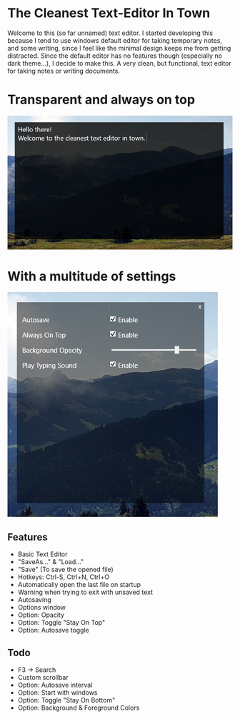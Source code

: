 # The Cleanest Text-Editor In Town
Welcome to this (so far unnamed) text editor. I started developing this because I tend to use windows default editor for taking temporary notes, and some writing, since I feel like the minimal design keeps me from getting distracted.
Since the default editor has no features though (especially no dark theme...), I decide to make this. A very clean, but functional, text editor for taking notes or writing documents. 

# Transparent and always on top
![editor](https://raw.githubusercontent.com/JanisBoegershausen/CleanTextEdit/main/promotional/screenshot_1.PNG)

# With a multitude of settings
![settings](https://raw.githubusercontent.com/JanisBoegershausen/CleanTextEdit/main/promotional/screenshot_2.PNG)

## Features
- Basic Text Editor
- "SaveAs..." & "Load..."
- "Save" (To save the opened file)
- Hotkeys: Ctrl-S, Ctrl+N, Ctrl+O
- Automatically open the last file on startup
- Warning when trying to exit with unsaved text
- Autosaving
- Options window
- Option: Opacity
- Option: Toggle "Stay On Top"
- Option: Autosave toggle

## Todo
- F3 -> Search
- Custom scrollbar
- Option: Autosave interval
- Option: Start with windows
- Option: Toggle "Stay On Bottom"
- Option: Background & Foreground Colors
